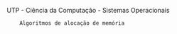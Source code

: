  UTP - Ciência da Computação - Sistemas Operacionais
        
        Algoritmos de alocação de memória
